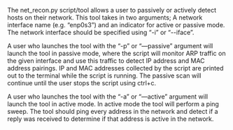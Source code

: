 The net_recon.py script/tool allows a user to passively or actively detect hosts on their network. This
tool takes in two arguments; A network interface name (e.g. “enp0s3”) and an indicator for active or
passive mode. The network interface should be specified using “-i” or “--iface”.

A user who launches the tool with the “-p” or “—passive” argument will launch the tool in passive
mode, where the script will monitor ARP traffic on the given interface and use this traffic to detect IP
address and MAC address pairings. IP and MAC addresses collected by the script are printed out to
the terminal while the script is running. The passive scan will continue until the user stops the script
using ctrl+c.

A user who launches the tool with the “-a” or “—active” argument will launch the tool in active
mode. In active mode the tool will perform a ping sweep. The tool should ping every address in the
network and detect if a reply was received to determine if that address is active in the network.
